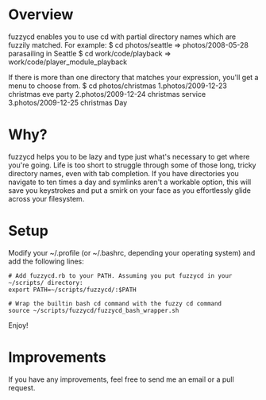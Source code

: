 Overview
========
fuzzycd enables you to use cd with partial directory names which are fuzzily matched. For example:
    $ cd photos/seattle
      => photos/2008-05-28 parasailing in Seattle
    $ cd work/code/playback
      => work/code/player_module_playback

If there is more than one directory that matches your expression, you'll get a menu to choose from.
    $ cd photos/christmas
    1.photos/2009-12-23 christmas eve party   2.photos/2009-12-24 christmas service
    3.photos/2009-12-25 christmas Day

Why?
====
fuzzycd helps you to be lazy and type just what's necessary to get where you're going. Life is too short to struggle through some of those long, tricky directory names, even with tab completion. If you have directories you navigate to ten times a day and symlinks aren't a workable option, this will save you keystrokes and put a smirk on your face as you effortlessly glide across your filesystem.

Setup
=====
Modify your ~/.profile (or ~/.bashrc, depending your operating system) and add the following lines:

    # Add fuzzycd.rb to your PATH. Assuming you put fuzzycd in your ~/scripts/ directory:
    export PATH=~/scripts/fuzzycd/:$PATH

    # Wrap the builtin bash cd command with the fuzzy cd command
    source ~/scripts/fuzzycd/fuzzycd_bash_wrapper.sh

Enjoy!

Improvements
============
If you have any improvements, feel free to send me an email or a pull request.